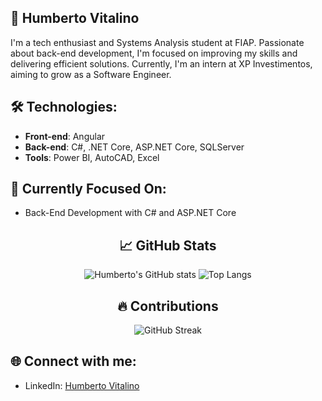 ## 🌟 Humberto Vitalino

I'm a tech enthusiast and Systems Analysis student at FIAP. Passionate about back-end development, I'm focused on improving my skills and delivering efficient solutions. Currently, I'm an intern at XP Investimentos, aiming to grow as a Software Engineer.

## 🛠️ Technologies:
- **Front-end**: Angular
- **Back-end**: C#, .NET Core, ASP.NET Core, SQLServer
- **Tools**: Power BI, AutoCAD, Excel

## 🔄 Currently Focused On:
- Back-End Development with C# and ASP.NET Core

<div align="center">

## 📈 GitHub Stats

![Humberto's GitHub stats](https://github-readme-stats.vercel.app/api?username=humbertovitalino&show_icons=true&theme=tokyonight&bg_color=000000&title_color=FF0000&icon_color=FF0000&text_color=FFFFFF)
![Top Langs](https://github-readme-stats.vercel.app/api/top-langs/?username=humbertovitalino&layout=compact&bg_color=000000&title_color=FF0000&text_color=FFFFFF)

## 🔥 Contributions

![GitHub Streak](https://streak-stats.demolab.com/?user=humbertovitalino&theme=highcontrast&hide_border=true&background=000000&fire=FF0000&currStreakLabel=FF0000)

</div>

## 🌐 Connect with me:
- LinkedIn: [Humberto Vitalino](https://www.linkedin.com/in/humbertovitalino/)

